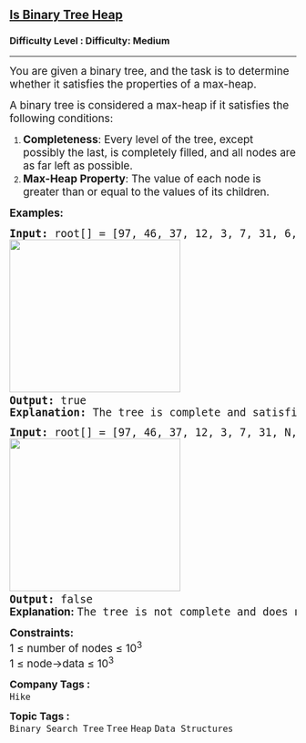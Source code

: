 <h2><a href="https://www.geeksforgeeks.org/problems/is-binary-tree-heap/1?timeMachineDate=2025-04-26">Is Binary Tree Heap</a></h2><h3>Difficulty Level : Difficulty: Medium</h3><hr><div class="problems_problem_content__Xm_eO"><p><span style="font-size: 14pt;">You are given a binary tree, and the task is to determine whether it satisfies the properties of a max-heap.</span></p>
<p><span style="font-size: 14pt;">A binary tree is considered a max-heap if it satisfies the following conditions:</span></p>
<ol>
<li><span style="font-size: 14pt;"><strong>Completeness</strong>: Every level of the tree, except possibly the last, is completely filled, and all nodes are as far left as possible.</span></li>
<li><span style="font-size: 14pt;"><strong>Max-Heap Property</strong>: The value of each node is greater than or equal to the values of its children.</span></li>
</ol>
<p><span style="font-size: 14pt;"><strong>Examples:</strong></span></p>
<pre><span style="font-size: 14pt;"><strong>Input:</strong> root[] = [97, 46, 37, 12, 3, 7, 31, 6, 9]
<img src="https://media.geeksforgeeks.org/img-practice/prod/addEditProblem/881982/Web/Other/blobid0_1733648140.jpg" width="300" height="268"> <br><strong>Output: </strong>true
<strong>Explanation:</strong> The tree is complete and satisfies the max-heap property.
</span></pre>
<pre><span style="font-size: 14pt;"><strong>Input:</strong> root[] = [97, 46, 37, 12, 3, 7, 31, N, 2, 4] <br><img src="https://media.geeksforgeeks.org/img-practice/prod/addEditProblem/881982/Web/Other/blobid1_1733648320.jpg" width="300" height="268"> <br><strong>Output:</strong> false<br><strong style="font-family: -apple-system, BlinkMacSystemFont, 'Segoe UI', Roboto, Oxygen, Ubuntu, Cantarell, 'Open Sans', 'Helvetica Neue', sans-serif;">Explanation:</strong><span style="font-family: -apple-system, BlinkMacSystemFont, 'Segoe UI', Roboto, Oxygen, Ubuntu, Cantarell, 'Open Sans', 'Helvetica Neue', sans-serif;"> </span>The tree is not complete and does not follow the Max-Heap Property, hence it is not a max-heap.</span></pre>
<p><span style="font-size: 14pt;"><strong>Constraints:</strong><br>1 ≤ number of nodes ≤ 10<sup>3</sup><br>1 ≤ node-&gt;data ≤&nbsp;10<sup>3</sup></span></p></div><p><span style=font-size:18px><strong>Company Tags : </strong><br><code>Hike</code>&nbsp;<br><p><span style=font-size:18px><strong>Topic Tags : </strong><br><code>Binary Search Tree</code>&nbsp;<code>Tree</code>&nbsp;<code>Heap</code>&nbsp;<code>Data Structures</code>&nbsp;